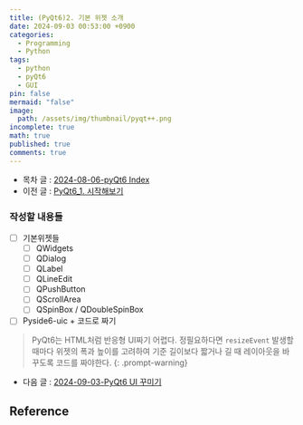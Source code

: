 ```yaml
---
title: (PyQt6)2. 기본 위젯 소개
date: 2024-09-03 00:53:00 +0900
categories:
  - Programming
  - Python
tags:
  - python
  - pyQt6
  - GUI
pin: false
mermaid: "false"
image:
  path: /assets/img/thumbnail/pyqt++.png
incomplete: true
math: true
published: true
comments: true
---
```

- 목차 글 : [2024-08-06-pyQt6 Index](2024-08-06-pyQt6%20Index.md)
- 이전 글 : [PyQt6_1. 시작해보기](2024-09-03-PyQt6에%20대해서.md)

### 작성할 내용들
- [ ] 기본위젯들
	- [ ] QWidgets
	- [ ] QDialog
	- [ ] QLabel
	- [ ] QLineEdit
	- [ ] QPushButton
	- [ ] QScrollArea
	- [ ] QSpinBox / QDoubleSpinBox
- [ ] Pyside6-uic + 코드로 짜기

> PyQt6는 HTML처럼 반응형 UI짜기 어렵다. 정필요하다면 `resizeEvent` 발생할 때마다 위젯의 폭과 높이를 고려하여 기준 길이보다 짧거나 길 때 레이아웃을 바꾸도록 코드를 짜야한다. 
{: .prompt-warning}

- 다음 글 : [2024-09-03-PyQt6 UI 꾸미기](2024-09-03-PyQt6%20UI%20꾸미기.md)
## Reference